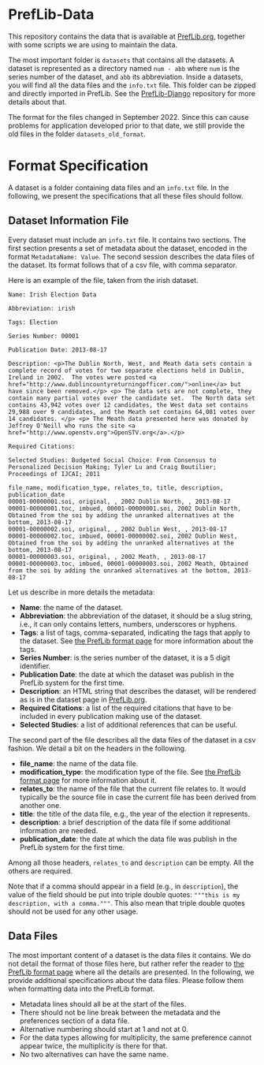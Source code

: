 # PrefLib-Data

This repository contains the data that is available at 
[PrefLib.org](https://preflib.org/>), together with some scripts
we are using to maintain the data.

The most important folder is `datasets` that contains all the datasets. A dataset is represented 
as a directory named `num - abb` where `num` is the series number of the dataset, and `abb` its
abbreviation. Inside a datasets, you will find all the data files and the `info.txt` file. This
folder can be zipped and directly imported in PrefLib. See the 
[PrefLib-Django](https://github.com/PrefLib/PrefLib-Django) repository for more details about that.

The format for the files changed in September 2022. Since this can cause problems for application
developed prior to that date, we still provide the old files in the folder `datasets_old_format`.

Format Specification
====================

A dataset is a folder containing data files and an `info.txt` file. In the following, we present the
specifications that all these files should follow.

Dataset Information File
------------------------

Every dataset must include an `info.txt` file. It contains two sections. The first section presents
a set of metadata about the dataset, encoded in the format `MetadataName: Value`. The second session
describes the data files of the dataset. Its format follows that of a csv file, with comma separator.

Here is an example of the file, taken from the irish dataset.


```text
Name: Irish Election Data

Abbreviation: irish

Tags: Election

Series Number: 00001

Publication Date: 2013-08-17

Description: <p>The Dublin North, West, and Meath data sets contain a complete record of votes for two separate elections held in Dublin, Ireland in 2002.  The votes were posted <a href="http://www.dublincountyreturningofficer.com/">online</a> but have since been removed.</p> <p> The data sets are not complete, they contain many partial votes over the candidate set.  The North data set contains 43,942 votes over 12 candidates, the West data set contains 29,988 over 9 candidates, and the Meath set contains 64,081 votes over 14 candidates. </p> <p> The Meath data presented here was donated by Jeffrey O'Neill who runs the site <a href="http://www.openstv.org">OpenSTV.org</a>.</p>

Required Citations:

Selected Studies: Budgeted Social Choice: From Consensus to Personalized Decision Making; Tyler Lu and Craig Boutilier; Proceedings of IJCAI; 2011

file_name, modification_type, relates_to, title, description, publication_date
00001-00000001.soi, original, , 2002 Dublin North, , 2013-08-17
00001-00000001.toc, imbued, 00001-00000001.soi, 2002 Dublin North, Obtained from the soi by adding the unranked alternatives at the bottom, 2013-08-17
00001-00000002.soi, original, , 2002 Dublin West, , 2013-08-17
00001-00000002.toc, imbued, 00001-00000002.soi, 2002 Dublin West, Obtained from the soi by adding the unranked alternatives at the bottom, 2013-08-17
00001-00000003.soi, original, , 2002 Meath, , 2013-08-17
00001-00000003.toc, imbued, 00001-00000003.soi, 2002 Meath, Obtained from the soi by adding the unranked alternatives at the bottom, 2013-08-17
```

Let us describe in more details the metadata:

- **Name**: the name of the dataset.
- **Abbreviation**: the abbreviation of the dataset, it should be a slug string, i.e., it can only contains letters, numbers, underscores or hyphens.
- **Tags**: a list of tags, comma-separated, indicating the tags that apply to the dataset. See [the PrefLib format page](https:preflib.org/format#structure) for more information about the tags.
- **Series Number**: is the series number of the dataset, it is a 5 digit identifier.
- **Publication Date**: the date at which the dataset was publish in the PrefLib system for the first time.
- **Description**: an HTML string that describes the dataset, will be rendered as is in the dataset page in [PrefLib.org](https://preflib.org/).
- **Required Citations**: a list of the required citations that have to be included in every publication making use of the dataset.
- **Selected Studies**: a list of additional references that can be useful.

The second part of the file describes all the data files of the dataset in a csv fashion. We detail 
a bit on the headers in the following.

- **file_name**: the name of the data file.
- **modification_type**: the modification type of the file. See [the PrefLib format page](https:preflib.org/format#metadata) for more information about it.
- **relates_to**: the name of the file that the current file relates to. It would typically be the source file in case the current file has been derived from another one.
- **title**: the title of the data file, e.g., the year of the election it represents.
- **description**: a brief description of the data file if some additional information are needed.
- **publication_date**: the date at which the data file was publish in the PrefLib system for the first time.

Among all those headers, `relates_to` and `description` can be empty. All the others are required.

Note that if a comma should appear in a field (e.g., in `description`), the value of the field should be put into
triple double quotes: `"""this is my description, with a comma."""`. This also mean that triple double quotes
should not be used for any other usage.

Data Files
----------

The most important content of a dataset is the data files it contains. We do not detail the format of those files  here,
but rather refer the reader to [the PrefLib format page](https:preflib.org/format#format) where all the details are
presented. In the following, we provide additional specifications about the data files. Please follow them when
formatting data into the PrefLib format.

- Metadata lines should all be at the start of the files.
- There should not be line break between the metadata and the preferences section of a data file.
- Alternative numbering should start at 1 and not at 0.
- For the data types allowing for multiplicity, the same preference cannot appear twice, the multiplicity is there for that.
- No two alternatives can have the same name.
